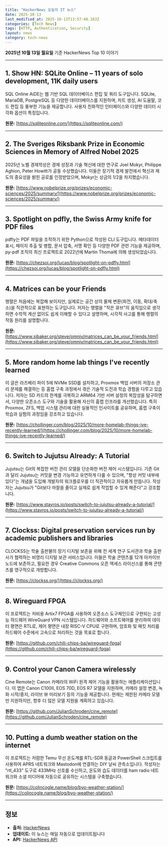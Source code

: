 ```yaml
---
title: "HackerNews 오늘의 IT 뉴스"
date: 2025-10-13
last_modified_at: 2025-10-13T13:57:48.163Z
categories: [Tech News]
tags: [HTTP, Authentication, Security]
layout: news
category: tech-news
---
```

**2025년 10월 13일 월요일** 기준 HackerNews Top 10 이야기

---


## 1. Show HN: SQLite Online – 11 years of solo development, 11K daily users

SQL Online AiDE는 웹 기반 SQL 데이터베이스 편집 및 쿼리 도구입니다. SQLite, MariaDB, PostgreSQL 등 다양한 데이터베이스를 지원하며, 차트 생성, AI 도움말, 코드 편집 등 풍부한 기능을 제공합니다. 사용자 친화적인 인터페이스와 다양한 데이터 시각화 옵션이 특징입니다.

**원문:** [https://sqliteonline.com/](https://sqliteonline.com/)

---


## 2. The Sveriges Riksbank Prize in Economic Sciences in Memory of Alfred Nobel 2025

2025년 노벨 경제학상은 경제 성장과 기술 혁신에 대한 연구로 Joel Mokyr, Philippe Aghion, Peter Howitt가 공동 수상했습니다. 이들은 장기적 경제 발전에서 혁신과 제도의 중요성을 밝힌 공로를 인정받았으며, Mokyr는 상금의 1/2을 차지했습니다.

**원문:** [https://www.nobelprize.org/prizes/economic-sciences/2025/summary/](https://www.nobelprize.org/prizes/economic-sciences/2025/summary/)

---


## 3. Spotlight on pdfly, the Swiss Army knife for PDF files

pdfly는 PDF 파일을 조작하기 위한 Python으로 작성된 CLI 도구입니다. 메타데이터 표시, 페이지 추출 및 병합, 문서 압축, 서명 확인 등 다양한 PDF 관련 기능을 제공하며, py-pdf 조직의 최신 프로젝트로 2022년에 Martin Thoma에 의해 생성되었습니다.

**원문:** [https://chezsoi.org/lucas/blog/spotlight-on-pdfly.html](https://chezsoi.org/lucas/blog/spotlight-on-pdfly.html)

---


## 4. Matrices can be your Friends

행렬은 처음에는 복잡해 보이지만, 실제로는 공간 상의 물체 변환(회전, 이동, 확대/축소)을 직관적으로 표현하는 도구입니다. 저자는 행렬을 "작은 큐브"의 움직임으로 생각하면 수학적 계산 없이도 쉽게 이해할 수 있다고 설명하며, 시각적 사고를 통해 행렬의 작동 원리를 설명합니다.

**원문:** [https://www.sjbaker.org/steve/omniv/matrices_can_be_your_friends.html](https://www.sjbaker.org/steve/omniv/matrices_can_be_your_friends.html)

---


## 5. More random home lab things I've recently learned

이 글은 라즈베리 파이 5에 NVMe SSD를 설치하고, Proxmox 백업 서버의 저장소 관리 문제를 해결하는 등 홈랩 구축 과정에서 겪은 기술적 도전과 학습 경험을 다루고 있습니다. 저자는 SD 카드의 한계를 극복하고 ARM64 기반 서버 설정의 복잡성을 탐구하면서, 다양한 오픈소스 도구와 기술을 활용해 자신의 홈랩 인프라를 개선했습니다. 특히 Proxmox, ZFS, 백업 시스템 관리에 대한 실용적인 인사이트를 공유하며, 홈랩 구축이 학습과 실험의 과정임을 강조하고 있습니다.

**원문:** [https://chollinger.com/blog/2025/10/more-homelab-things-ive-recently-learned/](https://chollinger.com/blog/2025/10/more-homelab-things-ive-recently-learned/)

---


## 6. Switch to Jujutsu Already: A Tutorial

Jujutsu는 Git의 복잡한 버전 관리 모델을 단순화한 버전 제어 시스템입니다. 기존 Git과 달리 Jujutsu는 커밋을 변경 가능하고 유연하게 다룰 수 있으며, "항상 커밋 내부에 있다"는 개념을 도입해 개발자의 워크플로우를 더 직관적이고 자유롭게 만듭니다. 작성자는 Jujutsu가 "Git보다 마찰을 줄이고 실제로 쉽게 작업할 수 있게 해준다"고 강조합니다.

**원문:** [https://www.stavros.io/posts/switch-to-jujutsu-already-a-tutorial/](https://www.stavros.io/posts/switch-to-jujutsu-already-a-tutorial/)

---


## 7. Clockss: Digital preservation services run by academic publishers and libraries

CLOCKSS는 학술 출판물의 장기 디지털 보존을 위해 전 세계 연구 도서관과 학술 출판사가 협력하는 비영리 디지털 보관 서비스입니다. 이들은 학술 콘텐츠를 12개 아카이브 노드에 보존하고, 필요한 경우 Creative Commons 오픈 액세스 라이선스를 통해 콘텐츠를 영구적으로 개방합니다.

**원문:** [https://clockss.org/](https://clockss.org/)

---


## 8. Wireguard FPGA

이 프로젝트는 저비용 Artix7 FPGA를 사용하여 오픈소스 도구체인으로 구현되는 고성능 하드웨어 WireGuard VPN 시스템입니다. 하드웨어와 소프트웨어를 분리하여 데이터 평면은 RTL로, 제어 평면은 내장 RISC-V CPU로 구현하며, 암호화 및 패킷 처리를 하드웨어 수준에서 고속으로 처리하는 것을 목표로 합니다.

**원문:** [https://github.com/chili-chips-ba/wireguard-fpga](https://github.com/chili-chips-ba/wireguard-fpga)

---


## 9. Control your Canon Camera wirelessly

Cine Remote는 Canon 카메라의 WiFi 원격 제어 기능을 활용하는 애플리케이션입니다. 이 앱은 Canon C100II, EOS 70D, EOS R7 모델을 지원하며, 카메라 설정 변경, 녹화 시작/중지, 라이브 뷰 미리보기 등의 기능을 제공합니다. 현재는 제한된 카메라 모델만 지원하지만, 향후 더 많은 모델 지원을 계획하고 있습니다.

**원문:** [https://github.com/JulianSchroden/cine_remote](https://github.com/JulianSchroden/cine_remote)

---


## 10. Putting a dumb weather station on the internet

이 프로젝트는 저렴한 Temu 무선 온도계를 RTL-SDR 동글과 PowerShell 스크립트를 사용하여 APRS 네트워크와 Mastodon에 연결하는 DIY 날씨 관측소입니다. 작성자는 "rtl_433" 도구로 433MHz 신호를 수신하고, 온도와 습도 데이터를 ham radio 네트워크와 소셜 미디어에 자동으로 공유하는 시스템을 구축했습니다.

**원문:** [https://colincogle.name/blog/byo-weather-station/](https://colincogle.name/blog/byo-weather-station/)

---


## 정보

- **출처:** [HackerNews](https://news.ycombinator.com/)
- **업데이트:** 이 뉴스는 매일 자동으로 업데이트됩니다
- **API:** [HackerNews API](https://github.com/HackerNews/API)


